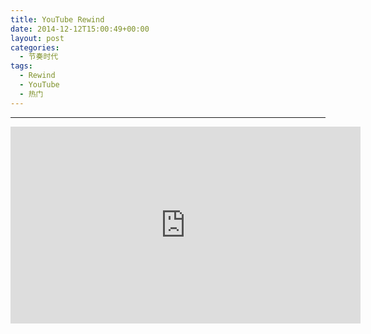 ```yaml
---
title: YouTube Rewind
date: 2014-12-12T15:00:49+00:00
layout: post
categories:
  - 节奏时代
tags:
  - Rewind
  - YouTube
  - 热门
---
```


-----

<iframe width="560" height="315" src="https://www.youtube.com/embed/zKx2B8WCQuw" frameborder="0" allowfullscreen></iframe>
